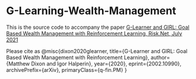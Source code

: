 # G-Learning-Wealth-Management

This is the source code to accompany the paper [G-Learner and GIRL: Goal Based Wealth Management with Reinforcement Learning, Risk.Net, July 2021](https://www.risk.net/cutting-edge/investments/7850346/goal-based-wealth-management-with-generative-reinforcement-learning)

Please cite as
@misc{dixon2020glearner,
      title={G-Learner and GIRL: Goal Based Wealth Management with Reinforcement Learning}, 
      author={Matthew Dixon and Igor Halperin},
      year={2020},
      eprint={2002.10990},
      archivePrefix={arXiv},
      primaryClass={q-fin.PM}
}
